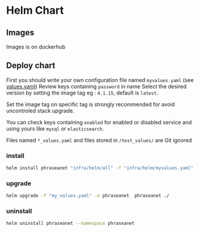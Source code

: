 # Helm Chart


## Images

Images is on dockerhub

## Deploy chart

First you should write your own configuration file named `myvalues.yaml` (see [values.yaml](./values.yaml))
Review keys containing `password` in name
Select the desired version by setting the image tag eg : `4.1.15`, default is `latest`.

Set the image tag on specific tag is strongly recommended for avoid uncontroled stack upgrade.

You can check keys containing `enabled` for enabled or disabled service and using yours like `mysql` or `elasticsearch`.  

Files named `*_values.yaml` and files stored in `/test_values/` are Git ignored

### install

```bash
helm install phraseanet "infra/helm/all" -f "infra/helm/myvalues.yaml" --namespace phraseanet
```

### upgrade

```bash
helm upgrade -f "my_values.yaml" -n phraseanet  phraseanet ./ 
```

### uninstall

```bash
helm uninstall phraseanet --namespace phraseanet 
```

